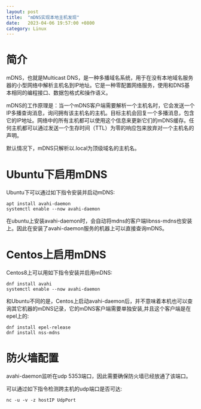 ```yaml
---
layout: post
title:  "mDNS实现本地主机发现"
date:   2023-04-06 19:57:00 +0800
category: Linux
---
```

# 简介
mDNS，也就是Multicast DNS，是一种多播域名系统，用于在没有本地域名服务器的小型网络中解析主机名到IP地址。它是一种零配置网络服务，使用和DNS基本相同的编程接口、数据包格式和操作语义。

mDNS的工作原理是：当一个mDNS客户端需要解析一个主机名时，它会发送一个IP多播查询消息，询问拥有该主机名的主机。目标主机会回复一个多播消息，包含它的IP地址。网络中的所有主机都可以使用这个信息来更新它们的mDNS缓存。任何主机都可以通过发送一个生存时间（TTL）为零的响应包来放弃对一个主机名的声明。

默认情况下，mDNS只解析以.local为顶级域名的主机名。

# Ubuntu下启用mDNS
Ubuntu下可以通过如下指令安装并启动mDNS:

```shell
apt install avahi-daemon
systemctl enable --now avahi-daemon
```

在ubuntu上安装avahi-daemon时，会自动将mdns的客户端libnss-mdns也安装上。因此在安装了avahi-daemon服务的机器上可以直接查询mDNS。

# Centos上启用mDNS
Centos8上可以用如下指令安装并启用mDNS:

```shell
dnf install avahi
systemctl enable --now avahi-daemon
```
和Ubuntu不同的是，Centos上启动avahi-daemon后，并不意味着本机也可以查询其它机器的mDNS记录，它的mDNS客户端需要单独安装,并且这个客户端是在epel上的:

```shell
dnf install epel-release
dnf install nss-mdns
```
# 防火墙配置
avahi-daemon监听在udp 5353端口，因此需要确保防火墙已经放通了该端口。

可以通过如下指令检测跨主机的udp端口是否可达:
```shell
nc -u -v -z hostIP UdpPort
```
